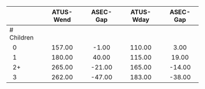 
|                      |    ATUS-Wend |     ASEC-Gap |    ATUS-Wday |     ASEC-Gap |
| -------------------- | :----------: | :----------: | :----------: | :----------: |
| # Children           |              |              |              |              |
| &nbsp;&nbsp;0        |       157.00 |        -1.00 |       110.00 |         3.00 |
| &nbsp;&nbsp;1        |       180.00 |        40.00 |       115.00 |        19.00 |
| &nbsp;&nbsp;2+       |       265.00 |       -21.00 |       165.00 |       -14.00 |
| &nbsp;&nbsp;3        |       262.00 |       -47.00 |       183.00 |       -38.00 |

